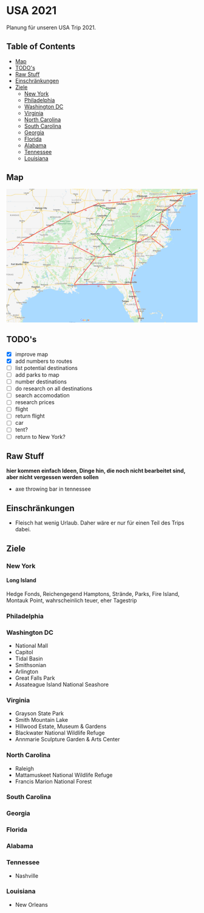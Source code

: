 # USA 2021
Planung für unseren USA Trip 2021.

## Table of Contents

* [Map](#map)
* [TODO's](#todos)
* [Raw Stuff](#raw-stuff)
* [Einschränkungen](#einschränkungen)
* [Ziele](#ziele)
  * [New York](#new-york)
  * [Philadelphia](#philadelphia)
  * [Washington DC](#washington)
  * [Virginia](#virginia)
  * [North Carolina](#north-carolina)
  * [South Carolina](#south-carolina)
  * [Georgia](#georgia)
  * [Florida](#florida)
  * [Alabama](#alabama)
  * [Tennessee](#tennessee)
  * [Louisiana](#louisiana)

## Map
![Route](Route.png?raw=true "Mögliche Route")

## TODO's
- [x] improve map
- [x] add numbers to routes
- [ ] list potential destinations
- [ ] add parks to map
- [ ] number destinations
- [ ] do research on all destinations
- [ ] search accomodation
- [ ] research prices
- [ ] flight
- [ ] return flight
- [ ] car
- [ ] tent?
- [ ] return to New York?

## Raw Stuff
**hier kommen einfach Ideen, Dinge hin, die noch nicht bearbeitet sind, aber nicht vergessen werden sollen**
- axe throwing bar in tennessee

## Einschränkungen
- Fleisch hat wenig Urlaub. Daher wäre er nur für einen Teil des Trips dabei.
## Ziele
### New York
  #### Long Island
  Hedge Fonds, Reichengegend Hamptons, Strände, Parks, Fire Island, Montauk Point, wahrscheinlich teuer, eher Tagestrip
  
### Philadelphia
### Washington DC
  - National Mall
  - Capitol
  - Tidal Basin
  - Smithsonian
  - Arlington
  - Great Falls Park
  - Assateague Island National Seashore
### Virginia
  - Grayson State Park
  - Smith Mountain Lake 
  - Hillwood Estate, Museum & Gardens
  - Blackwater National Wildlife Refuge
  - Annmarie Sculpture Garden & Arts Center
### North Carolina
  - Raleigh
  - Mattamuskeet National Wildlife Refuge
  - Francis Marion National Forest
### South Carolina
### Georgia
### Florida
### Alabama
### Tennessee
  - Nashville
### Louisiana
  - New Orleans 
  

